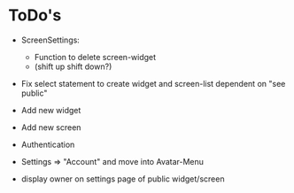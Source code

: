 # ToDo's

- ScreenSettings:

  - Function to delete screen-widget
  - (shift up shift down?)

- Fix select statement to create widget and screen-list dependent on "see public"

- Add new widget

- Add new screen

- Authentication

- Settings => "Account" and move into Avatar-Menu

- display owner on settings page of public widget/screen
